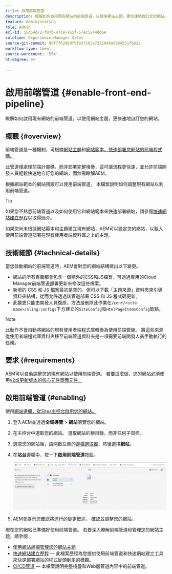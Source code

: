 ```yaml
---
title: 啟用前端管道
description: 瞭解如何啟用現有網站的前端管道，以使用網站主題，更快速地自訂您的網站。
feature: Administering
role: Admin
exl-id: 55d54d72-f87b-47c9-955f-67ec5244dd6e
solution: Experience Manager Sites
source-git-commit: 90f7f6209df5f837583a7225940a5984551f6622
workflow-type: tm+mt
source-wordcount: '554'
ht-degree: 6%

---
```


# 啟用前端管道 {#enable-front-end-pipeline}

瞭解如何啟用現有網站的前端管道，以使用網站主題，更快速地自訂您的網站。

## 概觀 {#overview}

前端管道是一種機制，可根據[網站主題](site-themes.md)和[網站範本，快速部署您網站的前端程式碼。](site-templates.md)

此管道僅處理前端計畫碼，而非部署完整棧疊，這可讓流程更快速，並允許前端開發人員輕鬆快速地自訂您的網站，而無需瞭解AEM。

根據網站範本的網站預設可以使用前端管道。 本檔案說明如何調整現有網站以利用前端管道。

>[!TIP]
>
>如果您不熟悉前端管道以及如何使用它和網站範本來快速部署網站，請參閱[快速網站建立歷程](/help/journey-sites/quick-site/overview.md)以取得簡介。

如果您尚未根據網站範本和主題建立現有網站，AEM可以設定您的網站，以載入使用前端管道部署在現有使用者端資料庫之上的主題。

## 技術細節 {#technical-details}

當您啟動網站的前端管道時，AEM會對您的網站結構做出以下變更。

* 網站的所有頁面都會包含一個額外的CSS和JS檔案，可透過專用的Cloud Manager前端管道部署更新來修改這些檔案。
* 新增的 CSS 和 JS 檔案最初是空的，但可以下載「主題來源」資料夾來引導資料夾結構，從而允許透過該管道部署 CSS 和 JS 程式碼更新。
* 此變更只能由開發人員復原，方法是刪除此作業在`/conf/<site-name>/sling:configs`下方建立的`SiteConfig`和`HtmlPageItemsConfig`節點。

>[!NOTE]
>
>此動作不會自動將網站的現有使用者端程式庫轉換為使用前端管線。 將這些來源從使用者端程式庫資料夾移至前端管道資料夾是一項需要前端開發人員手動執行的任務。

## 要求 {#requirements}

AEM可以自動調整您的現有網站以使用前端管道。 若要這麼做，您的網站必須使用[v2或更新版本的核心元件頁面元件。](https://experienceleague.adobe.com/docs/experience-manager-core-components/using/components/page.html)

## 啟用前端管道 {#enabling}

使用[網站邊欄，從Sites主控台啟用您的網站。](site-rail.md)

1. 登入AEM並透過&#x200B;**全域導覽** > **網站**&#x200B;瀏覽您的網站。
1. 在主控台中選取您的網站。 選取網站的根目錄，而非任何子頁面。
1. 選取您的網站後，請開啟左側的[邊欄選取器](/help/sites-cloud/authoring/basic-handling.md#rail-selector)，然後選擇&#x200B;**網站**。
1. 在&#x200B;**站台**&#x200B;邊欄中，按一下&#x200B;**啟用前端管道**&#x200B;按鈕。

   ![啟用前端管道](/help/sites-cloud/administering/assets/enable-front-end-pipeline.png)

1. AEM會提示您確認將進行的變更概述。 確認並調整您的網站。

現在您的網站已準備好使用前端管道。 若要深入瞭解前端管道和管理您的網站主題，請參閱：

* [使用網站邊欄管理您的網站主題](site-rail.md)
* [快速網站建立歷程](/help/journey-sites/quick-site/overview.md) — 此檔案歷程為您提供使用前端管道和快速網站建立工具來快速部署網站的程式從頭到尾的概觀。
* [CI/CD管道](/help/implementing/cloud-manager/configuring-pipelines/introduction-ci-cd-pipelines.md#front-end) — 本檔案說明完整棧疊和Web層管道內容中的前端管道。
